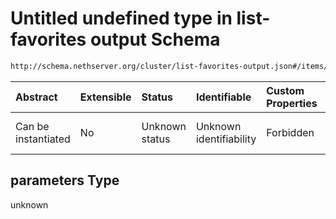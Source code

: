 # Untitled undefined type in list-favorites output Schema

```txt
http://schema.nethserver.org/cluster/list-favorites-output.json#/items/parameters
```



| Abstract            | Extensible | Status         | Identifiable            | Custom Properties | Additional Properties | Access Restrictions | Defined In                                                                               |
| :------------------ | :--------- | :------------- | :---------------------- | :---------------- | :-------------------- | :------------------ | :--------------------------------------------------------------------------------------- |
| Can be instantiated | No         | Unknown status | Unknown identifiability | Forbidden         | Allowed               | none                | [list-favorites-output.json*](cluster/list-favorites-output.json "open original schema") |

## parameters Type

unknown
